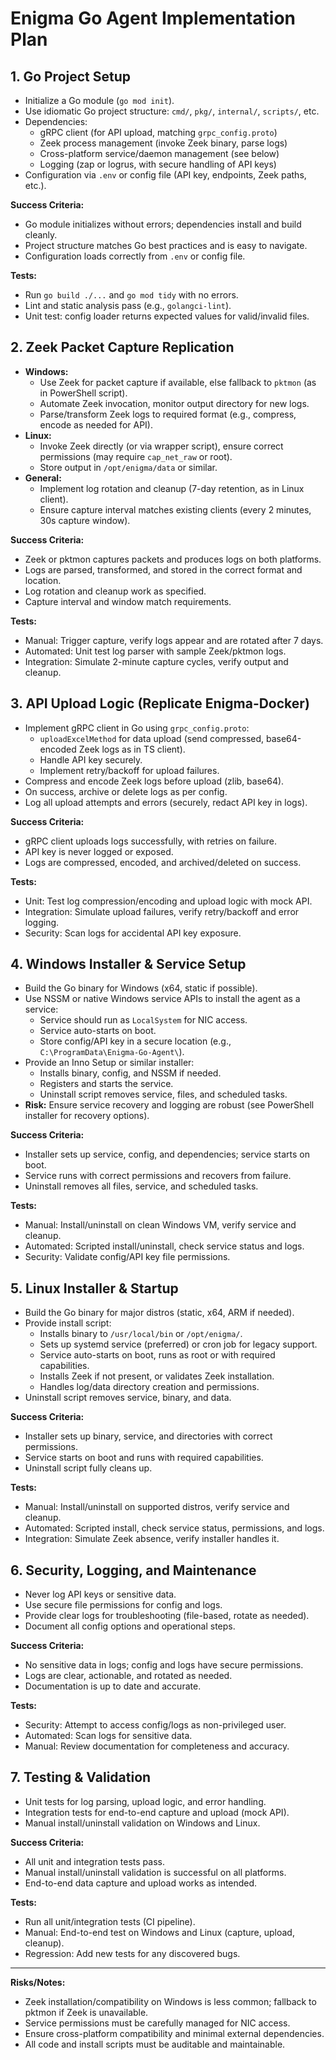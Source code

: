 # Enigma Go Agent Implementation Plan

## 1. Go Project Setup
- Initialize a Go module (`go mod init`).
- Use idiomatic Go project structure: `cmd/`, `pkg/`, `internal/`, `scripts/`, etc.
- Dependencies:
  - gRPC client (for API upload, matching `grpc_config.proto`)
  - Zeek process management (invoke Zeek binary, parse logs)
  - Cross-platform service/daemon management (see below)
  - Logging (zap or logrus, with secure handling of API keys)
- Configuration via `.env` or config file (API key, endpoints, Zeek paths, etc.).

**Success Criteria:**
- Go module initializes without errors; dependencies install and build cleanly.
- Project structure matches Go best practices and is easy to navigate.
- Configuration loads correctly from `.env` or config file.

**Tests:**
- Run `go build ./...` and `go mod tidy` with no errors.
- Lint and static analysis pass (e.g., `golangci-lint`).
- Unit test: config loader returns expected values for valid/invalid files.

## 2. Zeek Packet Capture Replication
- **Windows:**
  - Use Zeek for packet capture if available, else fallback to `pktmon` (as in PowerShell script).
  - Automate Zeek invocation, monitor output directory for new logs.
  - Parse/transform Zeek logs to required format (e.g., compress, encode as needed for API).
- **Linux:**
  - Invoke Zeek directly (or via wrapper script), ensure correct permissions (may require `cap_net_raw` or root).
  - Store output in `/opt/enigma/data` or similar.
- **General:**
  - Implement log rotation and cleanup (7-day retention, as in Linux client).
  - Ensure capture interval matches existing clients (every 2 minutes, 30s capture window).

**Success Criteria:**
- Zeek or pktmon captures packets and produces logs on both platforms.
- Logs are parsed, transformed, and stored in the correct format and location.
- Log rotation and cleanup work as specified.
- Capture interval and window match requirements.

**Tests:**
- Manual: Trigger capture, verify logs appear and are rotated after 7 days.
- Automated: Unit test log parser with sample Zeek/pktmon logs.
- Integration: Simulate 2-minute capture cycles, verify output and cleanup.

## 3. API Upload Logic (Replicate Enigma-Docker)
- Implement gRPC client in Go using `grpc_config.proto`:
  - `uploadExcelMethod` for data upload (send compressed, base64-encoded Zeek logs as in TS client).
  - Handle API key securely.
  - Implement retry/backoff for upload failures.
- Compress and encode Zeek logs before upload (zlib, base64).
- On success, archive or delete logs as per config.
- Log all upload attempts and errors (securely, redact API key in logs).

**Success Criteria:**
- gRPC client uploads logs successfully, with retries on failure.
- API key is never logged or exposed.
- Logs are compressed, encoded, and archived/deleted on success.

**Tests:**
- Unit: Test log compression/encoding and upload logic with mock API.
- Integration: Simulate upload failures, verify retry/backoff and error logging.
- Security: Scan logs for accidental API key exposure.

## 4. Windows Installer & Service Setup
- Build the Go binary for Windows (x64, static if possible).
- Use NSSM or native Windows service APIs to install the agent as a service:
  - Service should run as `LocalSystem` for NIC access.
  - Service auto-starts on boot.
  - Store config/API key in a secure location (e.g., `C:\ProgramData\Enigma-Go-Agent\`).
- Provide an Inno Setup or similar installer:
  - Installs binary, config, and NSSM if needed.
  - Registers and starts the service.
  - Uninstall script removes service, files, and scheduled tasks.
- **Risk:** Ensure service recovery and logging are robust (see PowerShell installer for recovery options).

**Success Criteria:**
- Installer sets up service, config, and dependencies; service starts on boot.
- Service runs with correct permissions and recovers from failure.
- Uninstall removes all files, service, and scheduled tasks.

**Tests:**
- Manual: Install/uninstall on clean Windows VM, verify service and cleanup.
- Automated: Scripted install/uninstall, check service status and logs.
- Security: Validate config/API key file permissions.

## 5. Linux Installer & Startup
- Build the Go binary for major distros (static, x64, ARM if needed).
- Provide install script:
  - Installs binary to `/usr/local/bin` or `/opt/enigma/`.
  - Sets up systemd service (preferred) or cron job for legacy support.
  - Service auto-starts on boot, runs as root or with required capabilities.
  - Installs Zeek if not present, or validates Zeek installation.
  - Handles log/data directory creation and permissions.
- Uninstall script removes service, binary, and data.

**Success Criteria:**
- Installer sets up binary, service, and directories with correct permissions.
- Service starts on boot and runs with required capabilities.
- Uninstall script fully cleans up.

**Tests:**
- Manual: Install/uninstall on supported distros, verify service and cleanup.
- Automated: Scripted install, check service status, permissions, and logs.
- Integration: Simulate Zeek absence, verify installer handles it.

## 6. Security, Logging, and Maintenance
- Never log API keys or sensitive data.
- Use secure file permissions for config and logs.
- Provide clear logs for troubleshooting (file-based, rotate as needed).
- Document all config options and operational steps.

**Success Criteria:**
- No sensitive data in logs; config and logs have secure permissions.
- Logs are clear, actionable, and rotated as needed.
- Documentation is up to date and accurate.

**Tests:**
- Security: Attempt to access config/logs as non-privileged user.
- Automated: Scan logs for sensitive data.
- Manual: Review documentation for completeness and accuracy.

## 7. Testing & Validation
- Unit tests for log parsing, upload logic, and error handling.
- Integration tests for end-to-end capture and upload (mock API).
- Manual install/uninstall validation on Windows and Linux.

**Success Criteria:**
- All unit and integration tests pass.
- Manual install/uninstall validation is successful on all platforms.
- End-to-end data capture and upload works as intended.

**Tests:**
- Run all unit/integration tests (CI pipeline).
- Manual: End-to-end test on Windows and Linux (capture, upload, cleanup).
- Regression: Add new tests for any discovered bugs.

---

**Risks/Notes:**
- Zeek installation/compatibility on Windows is less common; fallback to pktmon if Zeek is unavailable.
- Service permissions must be carefully managed for NIC access.
- Ensure cross-platform compatibility and minimal external dependencies.
- All code and install scripts must be auditable and maintainable.
